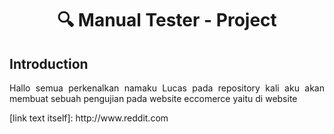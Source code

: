 <h1 align="center">🔍 Manual Tester - Project  </h1>

## Introduction
<p align="justify"> Hallo semua perkenalkan namaku Lucas pada repository kali aku akan membuat sebuah pengujian pada website eccomerce yaitu di website </p>
[link text itself]: http://www.reddit.com


